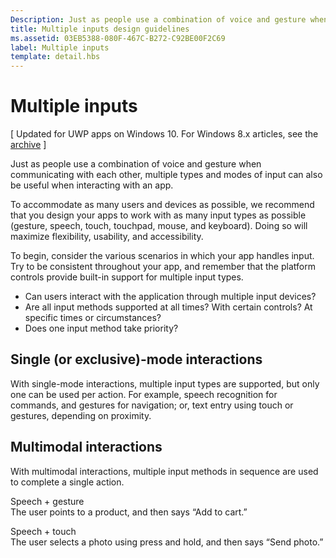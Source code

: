```yaml
---
Description: Just as people use a combination of voice and gesture when communicating with each other, multiple types and modes of input can also be useful when interacting with an app.
title: Multiple inputs design guidelines
ms.assetid: 03EB5388-080F-467C-B272-C92BE00F2C69
label: Multiple inputs
template: detail.hbs
---
```


# Multiple inputs


\[ Updated for UWP apps on Windows 10. For Windows 8.x articles, see the [archive](http://go.microsoft.com/fwlink/p/?linkid=619132) \]


Just as people use a combination of voice and gesture when communicating with each other, multiple types and modes of input can also be useful when interacting with an app.


To accommodate as many users and devices as possible, we recommend that you design your apps to work with as many input types as possible (gesture, speech, touch, touchpad, mouse, and keyboard). Doing so will maximize flexibility, usability, and accessibility.

To begin, consider the various scenarios in which your app handles input. Try to be consistent throughout your app, and remember that the platform controls provide built-in support for multiple input types.

-   Can users interact with the application through multiple input devices?
-   Are all input methods supported at all times? With certain controls? At specific times or circumstances?
-   Does one input method take priority?

## <span id="Single__or_exclusive_-mode_interactions_"></span><span id="single__or_exclusive_-mode_interactions_"></span><span id="SINGLE__OR_EXCLUSIVE_-MODE_INTERACTIONS_"></span>Single (or exclusive)-mode interactions


With single-mode interactions, multiple input types are supported, but only one can be used per action. For example, speech recognition for commands, and gestures for navigation; or, text entry using touch or gestures, depending on proximity.

## <span id="Multimodal_interactions"></span><span id="multimodal_interactions"></span><span id="MULTIMODAL_INTERACTIONS"></span>Multimodal interactions


With multimodal interactions, multiple input methods in sequence are used to complete a single action.

<span id="Speech___gesture"></span><span id="speech___gesture"></span><span id="SPEECH___GESTURE"></span>Speech + gesture  
The user points to a product, and then says “Add to cart.”

<span id="Speech___touch"></span><span id="speech___touch"></span><span id="SPEECH___TOUCH"></span>Speech + touch  
The user selects a photo using press and hold, and then says “Send photo.”





<!--HONumber=Mar16_HO2-->


